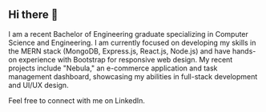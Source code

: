 ## Hi there 👋

I am a recent Bachelor of Engineering graduate specializing in Computer Science and Engineering. I am currently focused on developing my skills in the MERN stack (MongoDB, Express.js, React.js, Node.js) and have hands-on experience with Bootstrap for responsive web design. My recent projects include "Nebula," an e-commerce application and task management dashboard, showcasing my abilities in full-stack development and UI/UX design.

Feel free to connect with me on LinkedIn.

